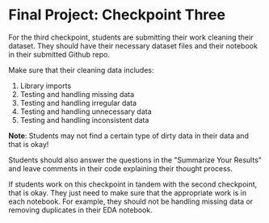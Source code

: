 # Final Project: Checkpoint Three

For the third checkpoint, students are submitting their work cleaning their dataset. They should have their necessary dataset files and their notebook in their submitted Github repo.

Make sure that their cleaning data includes:

1. Library imports
2. Testing and handling missing data
3. Testing and handling irregular data
4. Testing and handling unnecessary data
5. Testing and handling inconsistent data

**Note**: Students may not find a certain type of dirty data in their data and that is okay!  

Students should also answer the questions in the "Summarize Your Results" and leave comments in their code explaining their thought process.

If students work on this checkpoint in tandem with the second checkpoint, that is okay. They just need to make sure that the appropriate work is in each notebook. For example, they should not be handling missing data or removing duplicates in their EDA notebook.